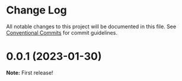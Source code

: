 # Change Log

All notable changes to this project will be documented in this file.
See [Conventional Commits](https://conventionalcommits.org) for commit guidelines.

# 0.0.1 (2023-01-30)

**Note:** First release!
